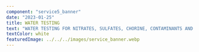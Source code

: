 ```yaml
---
component: "service5_banner"
date: "2023-01-25"
title: WATER TESTING
text: "WATER TESTING FOR NITRATES, SULFATES, CHORINE, CONTAMINANTS AND HEAVY METALS IN SAN ANTONIO. FREE WATER TESTING SAN ANTONIO FOR RESIDENTIAL OR WELL WATER TESTS. LAB WATER TESTING ALSO AVAILABLE."
textColor: white
featuredImage: ../../../images/service_banner.webp
---
```


